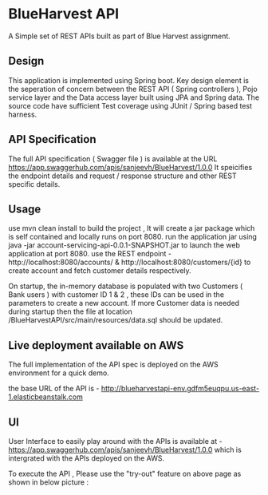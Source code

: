 # BlueHarvest API

A Simple set of REST APIs built as part of Blue Harvest assignment. 

## Design 
This application is implemented using Spring boot. Key design element is the seperation of concern between the REST API ( Spring controllers ), Pojo service layer and the Data access layer built using JPA and Spring data. 
The source code have sufficient Test coverage using JUnit / Spring based test harness.

## API Specification
The full API specification ( Swagger file ) is available at the URL https://app.swaggerhub.com/apis/sanjeevh/BlueHarvest/1.0.0 It speicifies the endpoint details and request / response structure and other REST specific details. 

## Usage 
use mvn clean install to build the project , It will create a jar package which is self contained and locally runs on port 8080.
run the application jar using java -jar account-servicing-api-0.0.1-SNAPSHOT.jar to launch the web application at port 8080.
use the REST endpoint - http://localhost:8080/accounts/ & http://localhost:8080/customers/{id} to create account and fetch customer details respectively. 

On startup, the in-memory database is populated with two Customers ( Bank users ) with customer ID 1 & 2 , these IDs can be used in the parameters to create a new account. If more Customer data is needed during startup then the file at location /BlueHarvestAPI/src/main/resources/data.sql should be updated.

## Live deployment available on AWS  
The full implementation of the API spec is deployed on the AWS environment for a quick demo. 

the base URL of the API is - http://blueharvestapi-env.gdfm5euqpu.us-east-1.elasticbeanstalk.com 

## UI 
User Interface to easily play around with the APIs is available at - https://app.swaggerhub.com/apis/sanjeevh/BlueHarvest/1.0.0 which is intergrated with the APIs deployed on the AWS. 

To execute the API , Please use the "try-out" feature on above page as shown in below picture :







